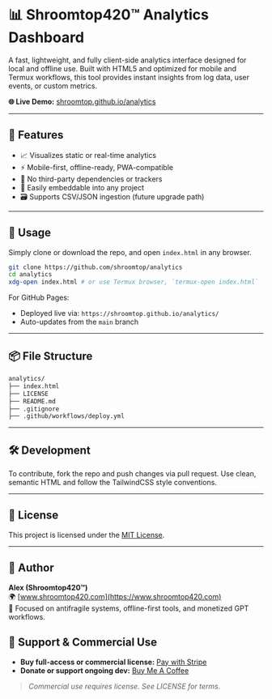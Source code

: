 # 📊 Shroomtop420™ Analytics Dashboard

A fast, lightweight, and fully client-side analytics interface designed for local and offline use. Built with HTML5 and optimized for mobile and Termux workflows, this tool provides instant insights from log data, user events, or custom metrics.

**🌐 Live Demo:** [shroomtop.github.io/analytics](https://shroomtop.github.io/analytics)

---

## 🚀 Features

- 📈 Visualizes static or real-time analytics
- ⚡ Mobile-first, offline-ready, PWA-compatible
- 🧠 No third-party dependencies or trackers
- 🧰 Easily embeddable into any project
- 🗃️ Supports CSV/JSON ingestion (future upgrade path)

---

## 📂 Usage

Simply clone or download the repo, and open `index.html` in any browser.

```bash
git clone https://github.com/shroomtop/analytics
cd analytics
xdg-open index.html # or use Termux browser, `termux-open index.html`
```

For GitHub Pages:

- Deployed live via: `https://shroomtop.github.io/analytics/`
- Auto-updates from the `main` branch

---

## 📦 File Structure

```bash
analytics/
├── index.html
├── LICENSE
├── README.md
├── .gitignore
├── .github/workflows/deploy.yml
```

---

## 🛠️ Development

To contribute, fork the repo and push changes via pull request. Use clean, semantic HTML and follow the TailwindCSS style conventions.

---

## 🔐 License

This project is licensed under the [MIT License](./LICENSE).

---

## 🧠 Author

**Alex (Shroomtop420™)**  
🌍 [www.shroomtop420.com](https://www.shroomtop420.com)  
🎯 Focused on antifragile systems, offline-first tools, and monetized GPT workflows.

<!-- SHROOMTOP420-MONETIZATION-BLOCK-START -->
## 🚀 Support & Commercial Use

- **Buy full-access or commercial license:** [Pay with Stripe](https://buy.stripe.com/aFa6oHeG74DQ8ZB3LubQY01)
- **Donate or support ongoing dev:** [Buy Me A Coffee](https://buymeacoffee.com/shroomtop420)

> *Commercial use requires license. See LICENSE for terms.*
<!-- SHROOMTOP420-MONETIZATION-BLOCK-END -->
